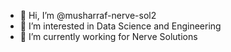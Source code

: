 - 👋 Hi, I’m @musharraf-nerve-sol2
- 👀 I’m interested in Data Science and Engineering
- 🌱 I’m currently working for Nerve Solutions


<!---
musharraf-nerve-sol2/musharraf-nerve-sol2 is a ✨ special ✨ repository because its `README.md` (this file) appears on your GitHub profile.
You can click the Preview link to take a look at your changes.
--->
